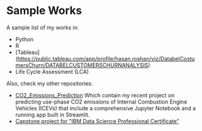 # Sample Works

A sample list of my works in:
- Python
- R
- [Tableau] (https://public.tableau.com/app/profile/hasan.roshan/viz/DatabelCostumersChurn/DATABELCUSTOMERSCHURNANALYSIS)
- Life Cycle Assessment (LCA)

Also, check my other repositories:
- [CO2_Emissions_Prediction](https://github.com/hroshan/CO2_Emissions_Prediction) Which contain my recent project on predicting use-phase CO2 emissions of Internal Combustion Engine Vehicles (ICEVs) that include a comprehensive Jupyter Notebook and a running app built in Streamlit.
- [Capstone project for "IBM Data Science Professional Certificate"](https://github.com/hroshan/IBMDSPC)
